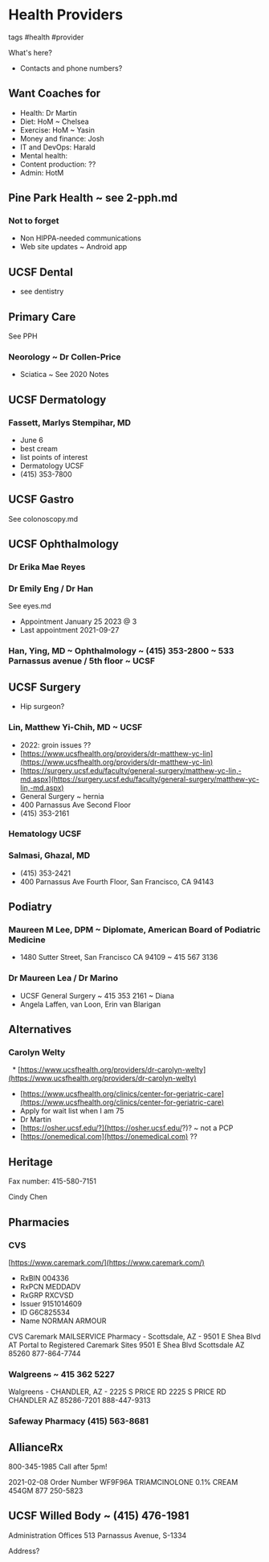 # Health Providers

tags #health #provider

What's here?

* Contacts and phone numbers?

## Want Coaches for

* Health: Dr Martin
* Diet: HoM ~ Chelsea
* Exercise: HoM ~ Yasin
* Money and finance: Josh
* IT and DevOps: Harald
* Mental health:
* Content production: ??
* Admin: HotM

## Pine Park Health ~ see 2-pph.md

### Not to forget

* Non HIPPA-needed communications
* Web site updates ~ Android app

## UCSF Dental

* see dentistry

## Primary Care

See PPH

### Neorology ~ Dr Collen-Price

* Sciatica ~ See 2020 Notes

## UCSF Dermatology

### Fassett, Marlys Stempihar, MD

* June 6
* best cream
* list points of interest
* Dermatology UCSF
* (415) 353-7800

## UCSF Gastro

See colonoscopy.md

## UCSF Ophthalmology

### Dr Erika Mae Reyes

### Dr Emily Eng / Dr Han

See eyes.md

* Appointment January 25 2023 @ 3
* Last appointment 2021-09-27

### Han, Ying, MD ~ Ophthalmology ~ (415) 353-2800 ~ 533 Parnassus avenue / 5th floor ~ UCSF

## UCSF Surgery

* Hip surgeon?

### Lin, Matthew Yi-Chih, MD ~ UCSF

* 2022: groin issues ??
* [https://www.ucsfhealth.org/providers/dr-matthew-yc-lin](https://www.ucsfhealth.org/providers/dr-matthew-yc-lin)
* [https://surgery.ucsf.edu/faculty/general-surgery/matthew-yc-lin,-md.aspx](https://surgery.ucsf.edu/faculty/general-surgery/matthew-yc-lin,-md.aspx)
* General Surgery ~ hernia
* 400 Parnassus Ave Second Floor
* (415) 353-2161

### Hematology UCSF

### Salmasi, Ghazal, MD

* (415) 353-2421
* 400 Parnassus Ave Fourth Floor, San Francisco, CA 94143

## Podiatry

### Maureen M Lee, DPM ~ Diplomate, American Board of Podiatric Medicine

* 1480 Sutter Street, San Francisco CA 94109 ~ 415 567 3136

### Dr Maureen Lea / Dr Marino

* UCSF General Surgery ~ 415 353 2161 ~ Diana
* Angela Laffen, van Loon, Erin van Blarigan

## Alternatives

### Carolyn Welty

  \* [https://www.ucsfhealth.org/providers/dr-carolyn-welty](https://www.ucsfhealth.org/providers/dr-carolyn-welty)

* [https://www.ucsfhealth.org/clinics/center-for-geriatric-care](https://www.ucsfhealth.org/clinics/center-for-geriatric-care)
* Apply for wait list when I am 75
* Dr Martin
* [https://osher.ucsf.edu/?](https://osher.ucsf.edu/?)? ~ not a PCP
* [https://onemedical.com](https://onemedical.com) ??

## Heritage

Fax number: 415-580-7151

Cindy Chen

## Pharmacies

### CVS

[https://www.caremark.com/](https://www.caremark.com/)

* RxBIN 004336
* RxPCN MEDDADV
* RxGRP RXCVSD
* Issuer 9151014609
* ID G6C825534
* Name NORMAN ARMOUR

CVS Caremark MAILSERVICE Pharmacy - Scottsdale, AZ - 9501 E Shea Blvd AT Portal to Registered Caremark Sites 9501 E Shea Blvd Scottsdale AZ 85260 877-864-7744

### Walgreens ~ 415 362 5227

Walgreens - CHANDLER, AZ - 2225 S PRICE RD 2225 S PRICE RD CHANDLER AZ 85286-7201 888-447-9313

### Safeway Pharmacy (415) 563-8681

## AllianceRx

800-345-1985 Call after 5pm!

2021-02-08 Order Number WF9F96A TRIAMCINOLONE 0.1% CREAM 454GM 877 250-5823

## UCSF Willed Body ~ (415) 476-1981

Administration Offices 513 Parnassus Avenue, S-1334

Address?